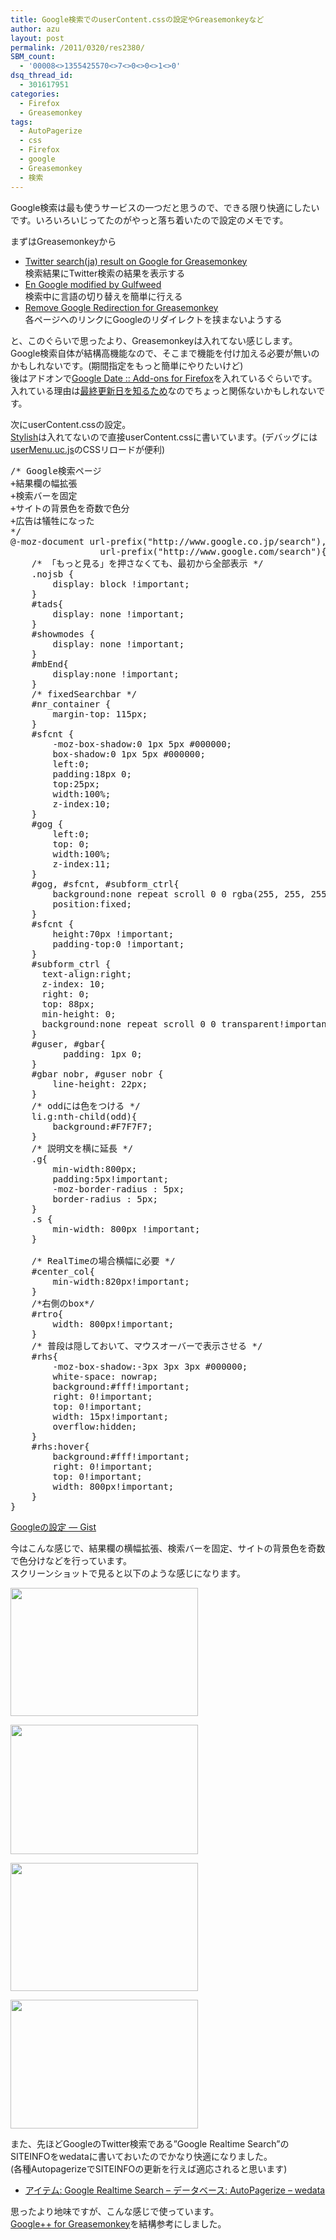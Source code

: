 ```yaml
---
title: Google検索でのuserContent.cssの設定やGreasemonkeyなど
author: azu
layout: post
permalink: /2011/0320/res2380/
SBM_count:
  - '00008<>1355425570<>7<>0<>0<>1<>0'
dsq_thread_id:
  - 301617951
categories:
  - Firefox
  - Greasemonkey
tags:
  - AutoPagerize
  - css
  - Firefox
  - google
  - Greasemonkey
  - 検索
---
```

Google検索は最も使うサービスの一つだと思うので、できる限り快適にしたいです。いろいろいじってたのがやっと落ち着いたので設定のメモです。

まずはGreasemonkeyから

*   [Twitter search(ja) result on Google for Greasemonkey][1]  
    検索結果にTwitter検索の結果を表示する
*   [En Google modified by Gulfweed][2]  
    検索中に言語の切り替えを簡単に行える
*   [Remove Google Redirection for Greasemonkey][3]  
    各ページへのリンクにGoogleのリダイレクトを挟まないようする

と、このぐらいで思ったより、Greasemonkeyは入れてない感じします。  
Google検索自体が結構高機能なので、そこまで機能を付け加える必要が無いのかもしれないです。(期間指定をもっと簡単にやりたいけど)  
後はアドオンで[Google Date :: Add-ons for Firefox][4]を入れているぐらいです。  
入れている理由は[最終更新日を知るため][5]なのでちょっと関係ないかもしれないです。

次にuserContent.cssの設定。  
[Stylish][6]は入れてないので直接userContent.cssに書いています。(デバッグには[userMenu.uc.js][7]のCSSリロードが便利)

<pre class="brush:css;">/* Google検索ページ
+結果欄の幅拡張
+検索バーを固定
+サイトの背景色を奇数で色分
+広告は犠牲になった
*/
@-moz-document url-prefix("http://www.google.co.jp/search"),
                 url-prefix("http://www.google.com/search"){
    /* 「もっと見る」を押さなくても、最初から全部表示 */
    .nojsb {
        display: block !important;
    }
    #tads{
        display: none !important;
    }
    #showmodes {
        display: none !important;
    }
    #mbEnd{
        display:none !important;
    }
    /* fixedSearchbar */
    #nr_container {
        margin-top: 115px;
    }
    #sfcnt {
        -moz-box-shadow:0 1px 5px #000000;
        box-shadow:0 1px 5px #000000;
        left:0;
        padding:18px 0;
        top:25px;
        width:100%;
        z-index:10;
    }
    #gog {
        left:0;
        top: 0;
        width:100%;
        z-index:11;
    }
    #gog, #sfcnt, #subform_ctrl{
        background:none repeat scroll 0 0 rgba(255, 255, 255, 0.9)!important;
        position:fixed;
    }
    #sfcnt {
        height:70px !important;
        padding-top:0 !important;
    }
    #subform_ctrl {
      text-align:right;
      z-index: 10;
      right: 0;
      top: 88px;
      min-height: 0;
      background:none repeat scroll 0 0 transparent!important;
    }
    #guser, #gbar{
          padding: 1px 0;
    }
    #gbar nobr, #guser nobr {
        line-height: 22px;
    }
    /* oddには色をつける */
    li.g:nth-child(odd){
        background:#F7F7F7;
    }
    /* 説明文を横に延長 */
    .g{
        min-width:800px;
        padding:5px!important;
        -moz-border-radius : 5px;
        border-radius : 5px;
    }
    .s {
        min-width: 800px !important;
    }

    /* RealTimeの場合横幅に必要 */
    #center_col{
        min-width:820px!important;
    }
    /*右側のbox*/
    #rtro{
        width: 800px!important;
    }
    /* 普段は隠しておいて、マウスオーバーで表示させる */
    #rhs{
        -moz-box-shadow:-3px 3px 3px #000000;
        white-space: nowrap;
        background:#fff!important;
        right: 0!important;
        top: 0!important;
        width: 15px!important;
        overflow:hidden;
    }
    #rhs:hover{
        background:#fff!important;
        right: 0!important;
        top: 0!important;
        width: 800px!important;
    }
}</pre>

[Googleの設定 — Gist][8]

今はこんな感じで、結果欄の横幅拡張、検索バーを固定、サイトの背景色を奇数で色分けなどを行っています。  
スクリーンショットで見ると以下のような感じになります。

[<img class="alignnone size-medium wp-image-2384" title="ss-2011-03-19-2" src="http://wordpress.local/wp-content/uploads/2011/03/ss-2011-03-19-2-300x205.png" alt="" width="300" height="205" />][9]

[<img class="alignnone size-medium wp-image-2381" title="ss-2011-03-19-5" src="http://wordpress.local/wp-content/uploads/2011/03/ss-2011-03-19-5-300x207.png" alt="" width="300" height="207" />][10]

[<img class="alignnone size-medium wp-image-2383" title="ss-2011-03-19-3" src="http://wordpress.local/wp-content/uploads/2011/03/ss-2011-03-19-3-300x205.png" alt="" width="300" height="205" />][11]

[<img class="alignnone size-medium wp-image-2382" title="ss-2011-03-19-4" src="http://wordpress.local/wp-content/uploads/2011/03/ss-2011-03-19-4-300x206.png" alt="" width="300" height="206" />][12]

また、先ほどGoogleのTwitter検索である&#8221;Google Realtime Search&#8221;のSITEINFOをwedataに書いておいたのでかなり快適になりました。  
(各種AutopagerizeでSITEINFOの更新を行えば適応されると思います)

*   [アイテム: Google Realtime Search &#8211; データベース: AutoPagerize &#8211; wedata][13]

思ったより地味ですが、こんな感じで使っています。  
[Google++ for Greasemonkey][14]を結構参考にしました。

 [1]: http://userscripts.org/scripts/show/65540 "Twitter search(ja) result on Google for Greasemonkey"
 [2]: http://gulfweed.starlancer.org/?En%20Google "En Google modified by Gulfweed"
 [3]: http://userscripts.org/scripts/show/98394 "Remove Google Redirection for Greasemonkey"
 [4]: https://addons.mozilla.org/ja/firefox/addon/google-date/ "Google Date :: Add-ons for Firefox"
 [5]: http://efcl.info/2011/0218/res2272/ "サイトの最終更新日をステータスバーに表示するアドオン「Google Date」"
 [6]: https://addons.mozilla.org/ja/firefox/addon/stylish/ "Stylish"
 [7]: http://efcl.info/2010/0512/res1692/ "userChrome.jsでメニュー拡張を追加できる「userMenu.js」"
 [8]: https://gist.github.com/877459 "Googleの設定 — Gist"
 [9]: http://wordpress.local/wp-content/uploads/2011/03/ss-2011-03-19-2.png
 [10]: http://wordpress.local/wp-content/uploads/2011/03/ss-2011-03-19-5.png
 [11]: http://wordpress.local/wp-content/uploads/2011/03/ss-2011-03-19-3.png
 [12]: http://wordpress.local/wp-content/uploads/2011/03/ss-2011-03-19-4.png
 [13]: http://wedata.net/items/48597 "アイテム: Google Realtime Search - データベース: AutoPagerize - wedata"
 [14]: http://userscripts.org/scripts/show/59333 "Google++ for Greasemonkey"